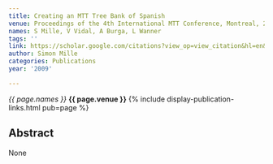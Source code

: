 ```yaml
---
title: Creating an MTT Tree Bank of Spanish
venue: Proceedings of the 4th International MTT Conference, Montreal, 2009
names: S Mille, V Vidal, A Burga, L Wanner
tags: ''
link: https://scholar.google.com/citations?view_op=view_citation&hl=en&user=hg8-G68AAAAJ&pagesize=100&sortby=pubdate&citation_for_view=hg8-G68AAAAJ:HoB7MX3m0LUC
author: Simon Mille
categories: Publications
year: '2009'

---
```


*{{ page.names }}*
**{{ page.venue }}**
{% include display-publication-links.html pub=page %}
## Abstract

None